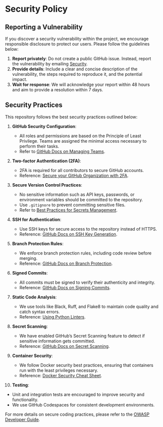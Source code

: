 # Security Policy

## Reporting a Vulnerability

If you discover a security vulnerability within the project, we encourage responsible disclosure to protect our users. Please follow the guidelines below:

1. **Report privately**: Do not create a public GitHub issue. Instead, report the vulnerability by emailing [Security](mailto:dr3394@nyu.edu,jjl9839@nyu.edu).
2. **Provide details**: Include a clear and concise description of the vulnerability, the steps required to reproduce it, and the potential impact.
3. **Wait for response**: We will acknowledge your report within 48 hours and aim to provide a resolution within 7 days.

## Security Practices

This repository follows the best security practices outlined below:

1. **GitHub Security Configuration**: 
   - All roles and permissions are based on the Principle of Least Privilege. Teams are assigned the minimal access necessary to perform their tasks.  
   - Refer to [GitHub Docs on Managing Teams](https://docs.github.com/en/organizations/managing-peoples-access-to-your-organization-with-roles/managing-team-access-to-an-organization-repository).

2. **Two-factor Authentication (2FA)**:
   - 2FA is required for all contributors to secure GitHub accounts.  
   - Reference: [Secure your GitHub Organization with 2FA](https://docs.github.com/en/authentication/securing-your-account-with-two-factor-authentication-2fa/about-two-factor-authentication).

3. **Secure Version Control Practices**:
   - No sensitive information such as API keys, passwords, or environment variables should be committed to the repository.
   - Use `.gitignore` to prevent committing sensitive files.
   - Refer to [Best Practices for Secrets Management](https://docs.github.com/en/actions/security-guides/encrypted-secrets).

4. **SSH for Authentication**:
   - Use SSH keys for secure access to the repository instead of HTTPS.
   - Reference: [GitHub Docs on SSH Key Generation](https://docs.github.com/en/authentication/connecting-to-github-with-ssh).

5. **Branch Protection Rules**:
   - We enforce branch protection rules, including code review before merging.  
   - Reference: [GitHub Docs on Branch Protection](https://docs.github.com/en/repositories/configuring-branches-and-merges-in-your-repository/about-branch-protection).

6. **Signed Commits**:
   - All commits must be signed to verify their authenticity and integrity.  
   - Reference: [GitHub Docs on Signing Commits](https://docs.github.com/en/authentication/managing-commit-signature-verification/signing-commits).

7. **Static Code Analysis**:
   - We use tools like Black, Ruff, and Flake8 to maintain code quality and catch syntax errors.
   - Reference: [Using Python Linters](https://black.readthedocs.io/en/stable/).

8. **Secret Scanning**:
   - We have enabled GitHub’s Secret Scanning feature to detect if sensitive information gets committed.
   - Reference: [GitHub Docs on Secret Scanning](https://docs.github.com/en/code-security/secret-scanning/about-secret-scanning).

9. **Container Security**:
   - We follow Docker security best practices, ensuring that containers run with the least privileges necessary.  
   - Reference: [Docker Security Cheat Sheet](https://cheatsheetseries.owasp.org/cheatsheets/Docker_Security_Cheat_Sheet.html).

10. **Testing**:
   - Unit and integration tests are encouraged to improve security and functionality.
   - We use GitHub Codespaces for consistent development environments.

For more details on secure coding practices, please refer to the [OWASP Developer Guide](https://owasp.org/www-project-top-ten/).


